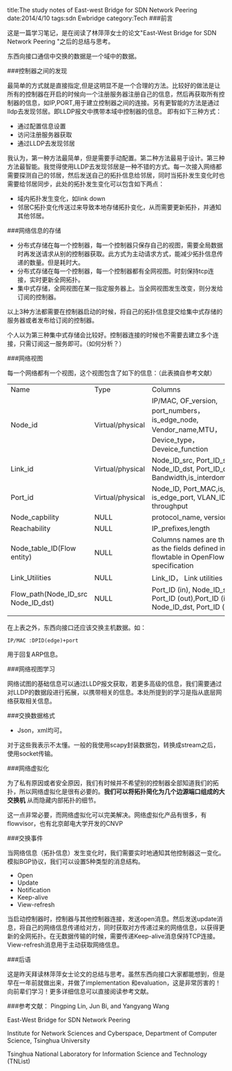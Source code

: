 title:The study notes of East-west Bridge for SDN Network Peering
date:2014/4/10
tags:sdn Ewbridge
category:Tech
###前言

这是一篇学习笔记，是在阅读了林萍萍女士的论文"East-West Bridge for SDN Network Peering  "之后的总结与思考。

东西向接口通信中交换的数据是一个域中的数据。

###控制器之间的发现

最简单的方式就是直接指定,但是这明显不是一个合理的方法。比较好的做法是让所有的控制器在开启的时候向一个注册服务器注册自己的信息，然后再获取所有控制器的信息，如IP,PORT,用于建立控制器之间的连接。另有更智能的方法是通过lldp去发现邻居。即LLDP报文中携带本域中控制器的信息。
即有如下三种方式：

* 	通过配置信息设置
* 	访问注册服务器获取
* 	通过LLDP去发现邻居	

我认为，第一种方法最简单，但是需要手动配置。第二种方法最易于设计。第三种方法最智能。我觉得使用LLDP去发现邻居是一种不错的方式。每一次接入网络都需要探测自己的邻居，然后发送自己的拓扑信息给邻居，同时当拓扑发生变化时也需要给邻居同步，此处的拓扑发生变化可以包含如下两点：

* 域内拓扑发生变化，如link down
* 邻居C拓扑变化传送过来导致本地存储拓扑变化，从而需要更新拓扑，并通知其他邻居。

###网络信息的存储

* 	分布式存储在每一个控制器，每一个控制器只保存自己的视图，需要全局数据时再发送请求从别的控制器获取。此方式为主动请求方式，能减少拓扑信息传递的数量。但是耗时大。
* 	分布式存储在每一个控制器，每一个控制器都有全网视图。时刻保持tcp连接，实时更新全网拓扑。
* 	集中式存储，全网视图在某一指定服务器上。当全网视图发生改变，则分发给订阅的控制器。

以上3种方法都需要在控制器启动的时候，将自己的拓扑信息提交给集中式存储的服务器或者发布给订阅的控制器。

个人以为第三种集中式存储会比较好。控制器连接的时候也不需要去建立多个连接，只需订阅这一服务即可。（如何分析？）

###网络视图

每一个网络都有一个视图，这个视图包含了如下的信息：（此表摘自参考文献）

<table class="table-bordered table-striped table-condensed">
   <tr>
      <td>Name</td>
      <td>Type</td>
      <td>Columns</td>
   </tr>
   <tr>
      <td>Node_id</td>
      <td>Virtual/physical</td>
      <td>IP/MAC, OF_version, port_numbers，is_edge_node, Vendor_name,MTU，Device_type，Deveice_function</td>
   </tr>
   <tr>
      <td>Link_id</td>
      <td>Virtual/physical</td>
      <td>Node_ID_src, Port_ID_src, Node_ID_dst,
      Port_ID_dst,
      Bandwidth,is_interdomain_link</td>
   </tr>
   <tr>
      <td>Port_id</td>
      <td>Virtual/physical</td>
      <td>Node_ID,
      Port_MAC,is_active, is_edge_port,
      VLAN_ID,
      throughput</td>
   </tr>
   <tr>
      <td>Node_capbility</td>
      <td>NULL</td>
      <td>protocol_name, version, port</td>
   </tr>
   <tr>
      <td>Reachability</td>
      <td>NULL</td>
      <td>IP_prefixes,length</td>
   </tr>
   <tr>
      <td>Node_table_ID(Flow entity)</td>
      <td>NULL</td>
      <td>Columns names are the same as the fields defined in the flowtable in OpenFlow specification</td>
   </tr>
   <tr>
      <td>Link_Utilities</td>
      <td>NULL</td>
      <td>Link_ID， Link utilities</td>
   </tr>
   <tr>
      <td>Flow_path(Node_ID_src  Node_ID_dst)</td>
      <td>NULL</td>
      <td>Port_ID (in), Node_ID_src, Port_ID (out),Port_ID (in), Node_ID_dst, Port_ID (out)</td>
   </tr>
   <tr>
      <td></td>
   </tr>
</table>


在上表之外，东西向接口还应该交换主机数据。如：

	IP/MAC :DPID(edge)+port

用于回复ARP信息。



###网络视图学习

网络试图的基础信息可以通过LLDP报文获取，若更多高级的信息，我们需要通过对LLDP的数据段进行拓展，以携带相关的信息。本处所提到的学习是指从底层网络获取相关信息。

###交换数据格式

* 	Json，xml均可。

对于这些我表示不太懂。一般的我使用scapy封装数据包，转换成stream之后，使用socket传输。

###网络虚拟化

为了私有原因或者安全原因，我们有时候并不希望别的控制器全部知道我们的拓扑，所以网络虚拟化是很有必要的。**我们可以将拓扑简化为几个边源端口组成的大交换机** 从而隐藏内部拓扑的细节。

这一点非常必要，而网络虚拟化可以完美解决。网络虚拟化产品有很多，有flowvisor，也有北京邮电大学开发的CNVP

###交换事件

当网络信息（拓扑信息）发生变化时，我们需要实时地通知其他控制器这一变化。模拟BGP协议，我们可以设置5种类型的消息结构。

*	Open
*	Update
*	Notification
*	Keep-alive
*	View-refresh

当启动控制器时，控制器与其他控制器连接，发送open消息。然后发送update消息，将自己的网络信息传递给对方，同时获取对方传递过来的网络信息，以获得更新的全网拓扑。在无数据传输的时候，需要传递Keep-alive消息保持TCP连接。View-refresh消息用于主动获取网络信息。

###后语

这是昨天拜读林萍萍女士论文的总结与思考。虽然东西向接口大家都能想到，但是早在一年前就做出来，并做了implementation 和evaluation，这是非常厉害的！向前辈们学习！更多详细信息可以直接阅读参考文献。

###参考文献：
Pingping Lin, Jun Bi, and Yangyang Wang

East-West Bridge for SDN Network Peering

Institute for Network Sciences and Cyberspace, Department of Computer Science,
Tsinghua University

Tsinghua National Laboratory for Information Science and Technology (TNList)
